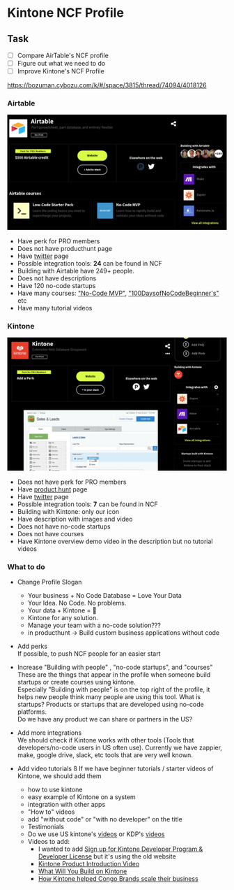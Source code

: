 # Kintone NCF Profile

## Task
* [ ] Compare AirTable's NCF profile
* [ ] Figure out what we need to do
* [ ] Improve Kintone's NCF Profile

<https://bozuman.cybozu.com/k/#/space/3815/thread/74094/4018126>


### Airtable
![images/airtable_profile](images/airtable_profile.png)
* Have perk for PRO members
* Does not have producthunt page
* Have [twitter](https://twitter.com/airtable) page
* Possible integration tools: **24** can be found in NCF
* Building with Airtable have 249+ people.
* Does not have descriptions
* Have 120 no-code startups
* Have many courses: ["No-Code MVP"](https://nocodefounders.com/course/no-code-mvp), ["100DaysofNoCodeBeginner's"](https://nocodefounders.com/course/100-days-of-no-code-beginners-course) etc
* Have many tutorial videos


### Kintone
![images/kintone_profile_20230131.png](images/kintone_profile_20230131.png)
* Does not have perk for PRO members
* Have [product hunt](https://www.producthunt.com/products/kintone) page
* Have [twitter](https://twitter.com/kintone) page
* Possible integration tools: **7** can be found in NCF
* Building with Kintone: only our icon
* Have description with images and video
* Does not have no-code startups
* Does not have courses
* Have Kintone overview demo video in the description but no tutorial videos


### What to do
* Change Profile Slogan  
  * Your business + No Code Database = Love Your Data
  * Your Idea. No Code. No problems.
  * Your data + Kintone = 💪
  * Kintone for any solution.
  * Manage your team with a no-code solution???
  * in producthunt -> Build custom business applications without code

* Add perks  
  If possible, to push NCF people for an easier start

* Increase "Building with people" , "no-code startups", and "courses"  
  These are the things that appear in the profile when someone build startups or create courses using kintone.  
  Especially "Building with people" is on the top right of the profile, it helps new people think many people are using this tool.
  What is startups? Products or startups that are developed using no-code platforms.  
  Do we have any product we can share or partners in the US?

* Add more integrations  
  We should check if Kintone works with other tools (Tools that developers/no-code users in US often use). Currently we have zappier, make, google drive, slack, etc tools that are very well known.

* Add video tutorials  ß
  If we have beginner tutorials / starter videos of Kintone, we should add them
  * how to use kintone
  * easy example of Kintone on a system
  * integration with other apps
  * "How to" videos
  * add "without code" or "with no developer" on the title
  * Testimonials
  * Do we use US kintone's [videos](https://www.youtube.com/@kintoneglobal/videos) or KDP's [videos](https://www.youtube.com/@KintoneDeveloperProgram/videos)
  * Videos to add:
    * I wanted to add [Sign up for Kintone Developer Program & Developer License](https://www.youtube.com/watch?v=Gzz8SbTuoFg) but it's using the old website
    * [Kintone Product Introduction Video](https://www.youtube.com/watch?v=2Q5KTZuuqmo)
    * [What Will You Build on Kintone](https://www.youtube.com/watch?v=8SAy4L1QXz8)
    * [How Kintone helped Congo Brands scale their business](https://www.youtube.com/watch?v=xGPsVmxRMb8)

